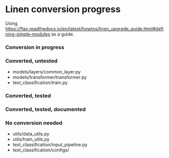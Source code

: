 # Linen conversion progress

Using https://flax.readthedocs.io/en/latest/howtos/linen_upgrade_guide.html#defining-simple-modules as a guide.

### Conversion in progress

### Converted, untested
* models/layers/common_layer.py
* models/transformer/transformer.py 
* text_classification/train.py

### Converted, tested

### Converted, tested, documented

### No conversion needed
* utils/data_utils.py
* utils/train_utils.py
* text_classification/input_pipeline.py
* text_classification/configs/

